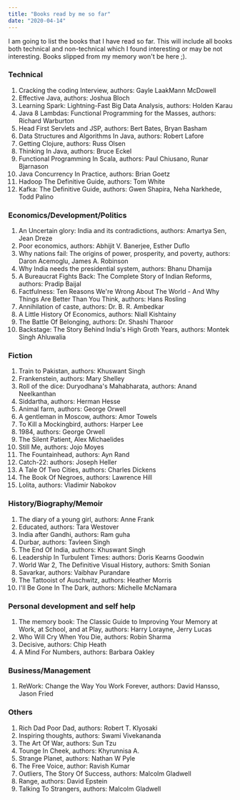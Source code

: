 ```yaml
---
title: "Books read by me so far"
date: "2020-04-14"
---
```


I am going to list the books that I have read so far. This will include all books both technical and non-technical which I found interesting or may be not interesting.  Books slipped from my memory won't be here ;). 

### Technical
1. Cracking the coding Interview, authors: Gayle LaakMann McDowell
2. Effective Java, authors: Joshua Bloch
3. Learning Spark: Lightning-Fast Big Data Analysis, authors: Holden Karau
4. Java 8 Lambdas: Functional Programming for the Masses, authors: Richard Warburton
5. Head First Servlets and JSP, authors: Bert Bates, Bryan Basham
6. Data Structures and Algorithms In Java, authors: Robert Lafore
7. Getting Clojure, authors: Russ Olsen
8. Thinking In Java, authors: Bruce Eckel
9. Functional Programming In Scala, authors: Paul Chiusano, Runar Bjarnason
10. Java Concurrency In Practice, authors: Brian Goetz
11. Hadoop The Definitive Guide, authors: Tom White
12. Kafka: The Definitive Guide, authors: Gwen Shapira, Neha Narkhede, Todd Palino

### Economics/Development/Politics
1. An Uncertain glory: India and its contradictions, authors: Amartya Sen, Jean Dreze
2. Poor economics, authors: Abhijit V. Banerjee, Esther Duflo
3. Why nations fail: The origins of power, prosperity, and poverty, authors: Daron Acemoglu, James A. Robinson
4. Why India needs the presidential system, authors: Bhanu Dhamija
5. A Bureaucrat Fights Back: The Complete Story of Indian Reforms, authors: Pradip Baijal
6. Factfulness: Ten Reasons We're Wrong About The World - And Why Things Are Better Than You Think, authors: Hans Rosling
7. Annihilation of caste, authors: Dr. B. R. Ambedkar
8. A Little History Of Economics, authors: Niall Kishtainy
9. The Battle Of Belonging, authors: Dr. Shashi Tharoor
10. Backstage: The Story Behind India's High Groth Years, authors: Montek Singh Ahluwalia

### Fiction
1. Train to Pakistan, authors: Khuswant Singh
2. Frankenstein, authors: Mary Shelley
3. Roll of the dice: Duryodhana's Mahabharata, authors: Anand Neelkanthan
4. Siddartha, authors: Herman Hesse
5. Animal farm, authors: George Orwell
6. A gentleman in Moscow, authors: Amor Towels
7. To Kill a Mockingbird, authors: Harper Lee
8. 1984, authors: George Orwell
9. The Silent Patient, Alex Michaelides
10. Still Me, authors: Jojo Moyes
11. The Fountainhead, authors: Ayn Rand
12. Catch-22: authors: Joseph Heller
13. A Tale Of Two Cities, authors: Charles Dickens
14. The Book Of Negroes, authors: Lawrence Hill
15. Lolita, authors: Vladimir Nabokov

### History/Biography/Memoir
1. The diary of a young girl, authors: Anne Frank
2. Educated, authors: Tara Westover
3. India after Gandhi, authors: Ram guha
4. Durbar, authors: Tavleen Singh
5. The End Of India, authors: Khuswant Singh
6. Leadership In Turbulent Times: authors: Doris Kearns Goodwin
7. World War 2, The Definitive Visual History, authors: Smith Sonian
8. Savarkar, authors: Vaibhav Purandare
9. The Tattooist of Auschwitz, authors: Heather Morris
10. I'll Be Gone In The Dark, authors: Michelle McNamara

### Personal development and self help
1. The memory book: The Classic Guide to Improving Your Memory at Work, at School, and at Play, authors: Harry Lorayne, Jerry Lucas
2. Who Will Cry When You Die, authors: Robin Sharma
3. Decisive, authors: Chip Heath
4. A Mind For Numbers, authors: Barbara Oakley

### Business/Management
1. ReWork: Change the Way You Work Forever, authors: David Hansso, Jason Fried

### Others
1. Rich Dad Poor Dad, authors: Robert T. Klyosaki
2. Inspiring thoughts, authors: Swami Vivekananda
3. The Art Of War, authors: Sun Tzu
4. Tounge In Cheek, authors: Khyrunnisa A.
5. Strange Planet, authors: Nathan W Pyle
6. The Free Voice, author: Ravish Kumar
7. Outliers, The Story Of Success, authors: Malcolm Gladwell
9. Range, authors: David Epstein
10. Talking To Strangers, authors: Malcolm Gladwell
